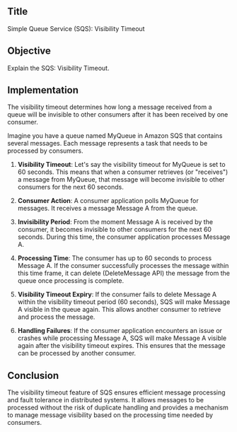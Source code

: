 ## Title
Simple Queue Service (SQS): Visibility Timeout


## Objective
Explain the SQS: Visibility Timeout.


## Implementation
The visibility timeout determines how long a message received from a queue will be invisible to other consumers after it has been received by one consumer.



Imagine you have a queue named MyQueue in Amazon SQS that contains several messages. Each message represents a task that needs to be processed by consumers.

1. **Visibility Timeout**: Let's say the visibility timeout for MyQueue is set to 60 seconds. This means that when a consumer retrieves (or "receives") a message from MyQueue, that message will become invisible to other consumers for the next 60 seconds.

2. **Consumer Action**: A consumer application polls MyQueue for messages. It receives a message Message A from the queue.

3. **Invisibility Period**: From the moment Message A is received by the consumer, it becomes invisible to other consumers for the next 60 seconds. During this time, the consumer application processes Message A.

4. **Processing Time**: The consumer has up to 60 seconds to process Message A. If the consumer successfully processes the message within this time frame, it can delete (DeleteMessage API) the message from the queue once processing is complete.

5. **Visibility Timeout Expiry**: If the consumer fails to delete Message A within the visibility timeout period (60 seconds), SQS will make Message A visible in the queue again. This allows another consumer to retrieve and process the message.

6. **Handling Failures**: If the consumer application encounters an issue or crashes while processing Message A, SQS will make Message A visible again after the visibility timeout expires. This ensures that the message can be processed by another consumer.


## Conclusion
The visibility timeout feature of SQS ensures efficient message processing and fault tolerance in distributed systems. It allows messages to be processed without the risk of duplicate handling and provides a mechanism to manage message visibility based on the processing time needed by consumers.




